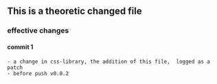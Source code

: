 ## This is a theoretic changed file

### effective changes
#### commit 1
    - a change in css-library, the addition of this file,  logged as a patch
    - before push v0.0.2
